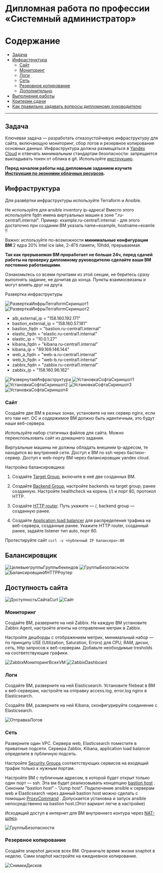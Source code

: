 
#  Дипломная работа по профессии «Системный администратор»

Содержание
==========
* [Задача](#Задача)
* [Инфраструктура](#Инфраструктура)
    * [Сайт](#Сайт)
    * [Мониторинг](#Мониторинг)
    * [Логи](#Логи)
    * [Сеть](#Сеть)
    * [Резервное копирование](#Резервное-копирование)
    * [Дополнительно](#Дополнительно)
* [Выполнение работы](#Выполнение-работы)
* [Критерии сдачи](#Критерии-сдачи)
* [Как правильно задавать вопросы дипломному руководителю](#Как-правильно-задавать-вопросы-дипломному-руководителю) 

---------

## Задача
Ключевая задача — разработать отказоустойчивую инфраструктуру для сайта, включающую мониторинг, сбор логов и резервное копирование основных данных. Инфраструктура должна размещаться в [Yandex Cloud](https://cloud.yandex.com/) и отвечать минимальным стандартам безопасности: запрещается выкладывать токен от облака в git. Используйте [инструкцию](https://cloud.yandex.ru/docs/tutorials/infrastructure-management/terraform-quickstart#get-credentials).

**Перед началом работы над дипломным заданием изучите [Инструкция по экономии облачных ресурсов](https://github.com/netology-code/devops-materials/blob/master/cloudwork.MD).**

## Инфраструктура
Для развёртки инфраструктуры используйте Terraform и Ansible.  

Не используйте для ansible inventory ip-адреса! Вместо этого используйте fqdn имена виртуальных машин в зоне ".ru-central1.internal". Пример: example.ru-central1.internal  - для этого достаточно при создании ВМ указать name=example, hostname=examle !! 

Важно: используйте по-возможности **минимальные конфигурации ВМ**:2 ядра 20% Intel ice lake, 2-4Гб памяти, 10hdd, прерываемая. 

**Так как прерываемая ВМ проработает не больше 24ч, перед сдачей работы на проверку дипломному руководителю сделайте ваши ВМ постоянно работающими.**

Ознакомьтесь со всеми пунктами из этой секции, не беритесь сразу выполнять задание, не дочитав до конца. Пункты взаимосвязаны и могут влиять друг на друга.

Развертка инфраструктуры

![РазверткаИнфрыTerraformСкриншот1](https://github.com/Easyjetz/diplom-project/blob/main/screen/%D0%A0%D0%B0%D0%B7%D0%B2%D0%B5%D1%80%D1%82%D0%BA%D0%B0%D0%98%D0%BD%D1%84%D1%80%D1%8BTerraform%D0%A1%D0%BA%D1%80%D0%B8%D0%BD%D1%88%D0%BE%D1%821.png)
![РазверткаИнфрыTerraformСкриншот2](https://github.com/Easyjetz/diplom-project/blob/main/screen/%D0%A0%D0%B0%D0%B7%D0%B2%D0%B5%D1%80%D1%82%D0%BA%D0%B0%D0%98%D0%BD%D1%84%D1%80%D1%8BTerraform%D0%A1%D0%BA%D1%80%D0%B8%D0%BD%D1%88%D0%BE%D1%822.png)

- alb_external_ip = "158.160.192.171"
- bastion_external_ip = "158.160.57.181"
- bastion_fqdn = "bastion.ru-central1.internal"
- elastic_fqdn = "elastic.ru-central1.internal"
- elastic_ip = "10.0.1.27"
- kibana_fqdn = "kibana.ru-central1.internal"
- kibana_ip = "89.169.146.144"
- web_a_fqdn = "web-a.ru-central1.internal"
- web_b_fqdn = "web-b.ru-central1.internal"
- zabbix_fqdn = "zabbix.ru-central1.internal"
- zabbix_ip = "158.160.96.162"


![РазвернутаяИнфраструктура](https://github.com/Easyjetz/diplom-project/blob/main/screen/%D0%A0%D0%B0%D0%B7%D0%B2%D0%B5%D1%80%D0%BD%D1%83%D1%82%D0%B0%D1%8F%D0%98%D0%BD%D1%84%D1%80%D0%B0%D1%81%D1%82%D1%80%D1%83%D0%BA%D1%82%D1%83%D1%80%D0%B0.png)
![УстановкаСофтаСкриншот1](https://github.com/Easyjetz/diplom-project/blob/main/screen/%D0%A3%D1%81%D1%82%D0%B0%D0%BD%D0%BE%D0%B2%D0%BA%D0%B0%D0%A1%D0%BE%D1%84%D1%82%D0%B0%D0%A1%D0%BA%D1%80%D0%B8%D0%BD%D1%88%D0%BE%D1%821.png)
![УстановкаСофтаСкриншот2](https://github.com/Easyjetz/diplom-project/blob/main/screen/%D0%A3%D1%81%D1%82%D0%B0%D0%BD%D0%BE%D0%B2%D0%BA%D0%B0%D0%A1%D0%BE%D1%84%D1%82%D0%B0%D0%A1%D0%BA%D1%80%D0%B8%D0%BD%D1%88%D0%BE%D1%822.png)
![УстановкаСофтаСкриншот3](https://github.com/Easyjetz/diplom-project/blob/main/screen/%D0%A3%D1%81%D1%82%D0%B0%D0%BD%D0%BE%D0%B2%D0%BA%D0%B0%D0%A1%D0%BE%D1%84%D1%82%D0%B0%D0%A1%D0%BA%D1%80%D0%B8%D1%88%D0%BE%D1%823.png)
![УстановкаСофтаСкриншот4](https://github.com/Easyjetz/diplom-project/blob/main/screen/%D0%A3%D1%81%D1%82%D0%B0%D0%BD%D0%BE%D0%B2%D0%BA%D0%B0%D0%A1%D0%BE%D1%84%D1%82%D0%B0%D0%A1%D0%BA%D1%80%D0%B8%D0%BD%D1%88%D0%BE%D1%824.png)



### Сайт
Создайте две ВМ в разных зонах, установите на них сервер nginx, если его там нет. ОС и содержимое ВМ должно быть идентичным, это будут наши веб-сервера.

Используйте набор статичных файлов для сайта. Можно переиспользовать сайт из домашнего задания.

Виртуальные машины не должны обладать внешним Ip-адресом, те находится во внутренней сети. Доступ к ВМ по ssh через бастион-сервер. Доступ к web-порту ВМ через балансировщик yandex cloud.

Настройка балансировщика:

1. Создайте [Target Group](https://cloud.yandex.com/docs/application-load-balancer/concepts/target-group), включите в неё две созданных ВМ.

2. Создайте [Backend Group](https://cloud.yandex.com/docs/application-load-balancer/concepts/backend-group), настройте backends на target group, ранее созданную. Настройте healthcheck на корень (/) и порт 80, протокол HTTP.

3. Создайте [HTTP router](https://cloud.yandex.com/docs/application-load-balancer/concepts/http-router). Путь укажите — /, backend group — созданную ранее.

4. Создайте [Application load balancer](https://cloud.yandex.com/en/docs/application-load-balancer/) для распределения трафика на веб-сервера, созданные ранее. Укажите HTTP router, созданный ранее, задайте listener тип auto, порт 80.

Протестируйте сайт
`curl -v <публичный IP балансера>:80` 

## Балансировщик 

![ЦелевыегруппыГруппыбекендов](https://github.com/Easyjetz/diplom-project/blob/main/screen/%D0%A6%D0%B5%D0%BB%D0%B5%D0%B2%D1%8B%D0%B5%D0%B3%D1%80%D1%83%D0%BF%D0%BF%D1%8B%D0%93%D1%80%D1%83%D0%BF%D0%BF%D1%8B%D0%B1%D0%B5%D0%BA%D0%B5%D0%BD%D0%B4%D0%BE%D0%B2.png)
![ГруппыБезопасности](https://github.com/Easyjetz/diplom-project/blob/main/screen/%D0%93%D1%80%D1%83%D0%BF%D0%BF%D1%8B%D0%91%D0%B5%D0%B7%D0%BE%D0%BF%D0%B0%D1%81%D0%BD%D0%BE%D1%81%D1%82%D0%B8.png)
![БалансировщикИHTTPРоутер](https://github.com/Easyjetz/diplom-project/blob/main/screen/%D0%91%D0%B0%D0%BB%D0%B0%D0%BD%D1%81%D0%B8%D1%80%D0%BE%D0%B2%D1%89%D0%B8%D0%BA%D0%98HTTP%D0%A0%D0%BE%D1%83%D1%82%D0%B5%D1%80.png)

## Доступность сайта

![ДоступностьСайтаCurl](https://github.com/Easyjetz/diplom-project/blob/main/screen/%D0%94%D0%BE%D1%81%D1%82%D1%83%D0%BF%D0%BD%D0%BE%D1%81%D1%82%D1%8C%D0%A1%D0%B0%D0%B9%D1%82%D0%B0Curl.png)
![Сайт](https://github.com/Easyjetz/diplom-project/blob/main/screen/%D0%A1%D0%B0%D0%B9%D1%82.png)


### Мониторинг
Создайте ВМ, разверните на ней Zabbix. На каждую ВМ установите Zabbix Agent, настройте агенты на отправление метрик в Zabbix. 

Настройте дешборды с отображением метрик, минимальный набор — по принципу USE (Utilization, Saturation, Errors) для CPU, RAM, диски, сеть, http запросов к веб-серверам. Добавьте необходимые tresholds на соответствующие графики.

![ZabbixМониторингВсехVM](https://github.com/Easyjetz/diplom-project/blob/main/screen/Zabbix%D0%9C%D0%BE%D0%BD%D0%B8%D1%82%D0%BE%D1%80%D0%B8%D0%BD%D0%B3%D0%92%D1%81%D0%B5%D1%85VM.png)
![ZabbixDashboard](https://github.com/Easyjetz/diplom-project/blob/main/screen/ZabbixDashboard.png)


### Логи
Cоздайте ВМ, разверните на ней Elasticsearch. Установите filebeat в ВМ к веб-серверам, настройте на отправку access.log, error.log nginx в Elasticsearch.

Создайте ВМ, разверните на ней Kibana, сконфигурируйте соединение с Elasticsearch.

![ОтправкаЛогов](https://github.com/Easyjetz/diplom-project/blob/main/screen/%D0%9E%D1%82%D0%BF%D1%80%D0%B0%D0%B2%D0%BA%D0%B0%D0%9B%D0%BE%D0%B3%D0%BE%D0%B2.png)


### Сеть
Разверните один VPC. Сервера web, Elasticsearch поместите в приватные подсети. Сервера Zabbix, Kibana, application load balancer определите в публичную подсеть.

Настройте [Security Groups](https://cloud.yandex.com/docs/vpc/concepts/security-groups) соответствующих сервисов на входящий трафик только к нужным портам.

Настройте ВМ с публичным адресом, в которой будет открыт только один порт — ssh.  Эта вм будет реализовывать концепцию  [bastion host]( https://cloud.yandex.ru/docs/tutorials/routing/bastion) . Синоним "bastion host" - "Jump host". Подключение  ansible к серверам web и Elasticsearch через данный bastion host можно сделать с помощью  [ProxyCommand](https://docs.ansible.com/ansible/latest/network/user_guide/network_debug_troubleshooting.html#network-delegate-to-vs-proxycommand) . Допускается установка и запуск ansible непосредственно на bastion host.(Этот вариант легче в настройке)

Исходящий доступ в интернет для ВМ внутреннего контура через [NAT-шлюз](https://yandex.cloud/ru/docs/vpc/operations/create-nat-gateway).

![ГруппыБезопасности](https://github.com/Easyjetz/diplom-project/blob/main/screen/%D0%93%D1%80%D1%83%D0%BF%D0%BF%D1%8B%D0%91%D0%B5%D0%B7%D0%BE%D0%BF%D0%B0%D1%81%D0%BD%D0%BE%D1%81%D1%82%D0%B8.png)


### Резервное копирование
Создайте snapshot дисков всех ВМ. Ограничьте время жизни snaphot в неделю. Сами snaphot настройте на ежедневное копирование.

![СнимкиДисков](https://github.com/Easyjetz/diplom-project/blob/main/screen/%D0%A1%D0%BD%D0%B8%D0%BC%D0%BA%D0%B8%D0%94%D0%B8%D1%81%D0%BA%D0%BE%D0%B2.png)
